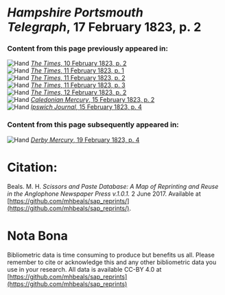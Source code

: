 # *Hampshire Portsmouth Telegraph*, 17 February 1823, p. 2  
  
### Content from this page previously appeared in:  
![Hand](http://scissorsandpaste.net/wp-content/uploads/2017/06/smallhandpointer.png) [*The Times*, 10 February 1823, p. 2](https://mhbeals.github.io/sap_html/The-Times/The-Times-10-February-1823-p-2)  
![Hand](http://scissorsandpaste.net/wp-content/uploads/2017/06/smallhandpointer.png) [*The Times*, 11 February 1823, p. 1](https://mhbeals.github.io/sap_html/The-Times/The-Times-11-February-1823-p-1)  
![Hand](http://scissorsandpaste.net/wp-content/uploads/2017/06/smallhandpointer.png) [*The Times*, 11 February 1823, p. 2](https://mhbeals.github.io/sap_html/The-Times/The-Times-11-February-1823-p-2)  
![Hand](http://scissorsandpaste.net/wp-content/uploads/2017/06/smallhandpointer.png) [*The Times*, 11 February 1823, p. 3](https://mhbeals.github.io/sap_html/The-Times/The-Times-11-February-1823-p-3)  
![Hand](http://scissorsandpaste.net/wp-content/uploads/2017/06/smallhandpointer.png) [*The Times*, 12 February 1823, p. 2](https://mhbeals.github.io/sap_html/The-Times/The-Times-12-February-1823-p-2)  
![Hand](http://scissorsandpaste.net/wp-content/uploads/2017/06/smallhandpointer.png) [*Caledonian Mercury*, 15 February 1823, p. 2](https://mhbeals.github.io/sap_html/Caledonian-Mercury/Caledonian-Mercury-15-February-1823-p-2)  
![Hand](http://scissorsandpaste.net/wp-content/uploads/2017/06/smallhandpointer.png) [*Ipswich Journal*, 15 February 1823, p. 4](https://mhbeals.github.io/sap_html/Ipswich-Journal/Ipswich-Journal-15-February-1823-p-4)  
  
### Content from this page subsequently appeared in:  
![Hand](http://scissorsandpaste.net/wp-content/uploads/2017/06/smallhandpointer.png) [*Derby Mercury*, 19 February 1823, p. 4](https://mhbeals.github.io/sap_html/Derby-Mercury/Derby-Mercury-19-February-1823-p-4)  


# Citation: 

Beals. M. H. *Scissors and Paste Database: A Map of Reprinting and Reuse in the Anglophone Newspaper Press v.1.0.1.* 2 June 2017. Available at [https://github.com/mhbeals/sap_reprints/](https://github.com/mhbeals/sap_reprints/). 

# Nota Bona

Bibliometric data is time consuming to produce but benefits us all. Please remember to cite or acknowledge this and any other bibliometric data you use in your research. All data is available CC-BY 4.0 at [https://github.com/mhbeals/sap_reprints](https://github.com/mhbeals/sap_reprints)